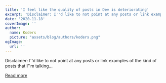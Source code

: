 ```yaml
---
title: 'I feel like the quality of posts in Dev is deteriorating'
excerpt: 'Disclaimer: I''d like to not point at any posts or link examples of the kind of posts that I''m talking...'
date: '2020-11-18'
coverImage: ''
author:
  name: Koders
  picture: "assets/blog/authors/koders.png"
ogImage:
  url: ''
---
```


Disclaimer: I''d like to not point at any posts or link examples of the kind of posts that I''m talking...

[Read more](https://dev.to/xyn/i-think-the-quality-of-posts-in-dev-is-deteriorating-2of0)
